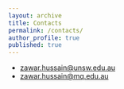 ```yaml
---
layout: archive
title: Contacts
permalink: /contacts/
author_profile: true
published: true
---
```


* zawar.hussain@unsw.edu.au 
* zawar.hussain@mq.edu.au
       



